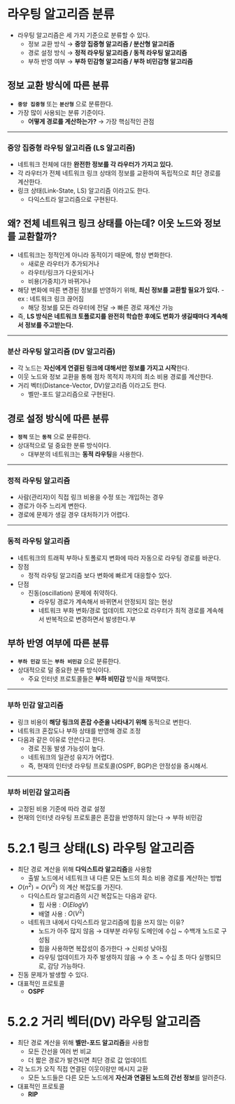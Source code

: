 # 라우팅 알고리즘 분류

- 라우팅 알고리즘은 세 가지 기준으로 분류할 수 있다.
    - 정보 교환 방식 → **중앙 집중형 알고리즘 / 분산형 알고리즘**
    - 경로 설정 방식 → **정적 라우팅 알고리즘 / 동적 라우팅 알고리즘**
    - 부하 반영 여부 → **부하 민감형 알고리즘 / 부하 비민감형 알고리즘**

## 정보 교환 방식에 따른 분류

- **`중앙 집중형`** 또는 **`분산형`** 으로 분류한다.
- 가장 많이 사용되는 분류 기준이다.
    - **어떻게 경로를 계산하는가?** → 가장 핵심적인 관점

---

### 중앙 집중형 라우팅 알고리즘 (LS 알고리즘)

- 네트워크 전체에 대한 **완전한 정보를 각 라우터가 가지고 있다.**
- 각 라우터가 전체 네트워크 링크 상태의 정보를 교환하여 독립적으로 최단 경로를 계산한다.
- 링크 상태(Link-State, LS) 알고리즘 이라고도 한다.
    - 다익스트라 알고리즘으로 구현된다.
## 왜? 전체 네트워크 링크 상태를 아는데? 이웃 노드와 정보를 교환할까?
  - 네트워크는 정적인게 아니라 동적이기 때문에, 항상 변화한다.
    - 새로운 라우터가 추가되거나
    - 라우터/링크가 다운되거나
    - 비용(가중치)가 바뀌거나
   - 해당 변화에 따른 변경된 정보를 반영하기 위해, **최신 정보를 교환할 필요가 있다.**
    - ex : 네트워크 링크 끊어짐
        - 해당 정보를 모든 라우터에 전달 → 빠른 경로 재계산 가능
   - 즉, **LS 방식은 네트워크 토폴로지를 완전히 학습한 후에도 변화가 생길때마다 계속해서 정보를 주고받는다.**
---

### 분산 라우팅 알고리즘 (DV 알고리즘)

- 각 노드는 **자신에게 연결된 링크에 대해서만 정보를 가지고 시작**한다.
- 이웃 노드와 정보 교환을 통해 점차 목적지 까지의 최소 비용 경로를 계산한다.
- 거리 벡터(Distance-Vector, DV)알고리즘 이라고도 한다.
    - 벨만-포드 알고리즘으로 구현된다.

## 경로 설정 방식에 따른 분류

- **`정적`** 또는 **`동적`** 으로 분류한다.
- 상대적으로 덜 중요한 분류 방식이다.
    - 대부분의 네트워크는 **동적 라우팅**을 사용한다.

---

### 정적 라우팅 알고리즘

- 사람(관리자)이 직접 링크 비용을 수정 또는 개입하는 경우
- 경로가 아주 느리게 변한다.
- 경로에 문제가 생길 경우 대처하기가 어렵다.

---

### 동적 라우팅 알고리즘

- 네트워크의 트래픽 부하나 토폴로지 변화에 따라 자동으로 라우팅 경로를 바꾼다.
- 장점
    - 정적 라우팅 알고리즘 보다 변화에 빠르게 대응할수 있다.
- 단점
    - 진동(oscillation) 문제에 취약하다.
        - 라우팅 경로가 계속해서 바뀌면서 안정되지 않는 현상
        - 네트워크 부화 변화/경로 업데이트 지연으로 라우터가 최적 경로를 계속해서 반복적으로 변경하면서 발생한다.부

## 부하 반영 여부에 따른 분류

- **`부하 민감`** 또는 **`부하 비민감`** 으로 분류한다.
- 상대적으로 덜 중요한 분류 방식이다.
    - 주요 인터넷 프로토콜들은 **부하 비민감** 방식을 채택했다.

---

### 부하 민감 알고리즘

- 링크 비용이 **해당 링크의 혼잡 수준을 나타내기 위해** 동적으로 변한다.
- 네트워크 혼잡도나 부하 상태를 반영해 경로 조정
- 다음과 같은 이유로 안쓴다고 한다.
    - 경로 진동 발생 가능성이 높다.
    - 네트워크의 일관성 유지가 어렵다.
    - 즉, 현재의 인터넷 라우팅 프로토콜(OSPF, BGP)은 안정성을 중시해서.

---

### 부하 비민감 알고리즘

- 고정된 비용 기준에 따라 경로 설정
- 현재의 인터넷 라우팅 프로토콜은 혼잡을 반영하지 않는다 → 부하 비민감

# 5.2.1 링크 상태(LS) 라우팅 알고리즘

- 최단 경로 계산을 위해 **다익스트라 알고리즘**을 사용함
    - 출발 노드에서 네트워크 내 다른 모든 노드의 최소 비용 경로를 계산하는 방법
- $O(n^2)$ =  $O(V^2)$ 의 계산 복잡도를 가진다.
    - 다익스트라 알고리즘의 시간 복잡도는 다음과 같다.
        - 힙 사용 : $O(E log V)$
        - 배열 사용 : $O(V^2)$
    - 네트워크 내에서 다익스트라 알고리즘에 힙을 쓰지 않는 이유?
        - 노드가 아주 많지 않음 → 대부분 라우팅 도메인에 수십 ~ 수백개 노드로 구성됨
        - 힙을 사용하면 복잡성이 증가한다 → 신뢰성 낮아짐
        - 라우팅 업데이트가 자주 발생하지 않음 → 수 초 ~ 수십 초 마다 실행되므로, 감당 가능하다.
- 진동 문제가 발생할 수 있다.
- 대표적인 프로토콜
    - **OSPF**

# 5.2.2 거리 벡터(DV) 라우팅 알고리즘

- 최단 경로 계산을 위해 **벨만-포드 알고리즘**을 사용함
    - 모든 간선을 여러 번 비교
    - 더 짧은 경로가 발견되면 최단 경로 값 업데이트
- 각 노드가 오직 직접 연결된 이웃이랑만 메시지 교환
    - 모든 노드들은 다른 모든 노드에게 **자신과 연결된 노드의 간선 정보**를 알려준다.
- 대표적인 프로토콜
    - **RIP**
